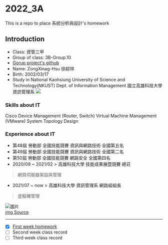 
# 2022_3A
This is a repo to place 系統分析與設計's homework

## Introduction
- Class: 資管三甲
- Group of class: 3B-Group.10
- [Gorup project's github](https://github.com/C109118206/group10)
- Name: ZongXinag-Hsu 徐綜祥
- Birth: 2002/03/17
- Study in National Kaohsiung University of Science and Technology(NKUST) Dept. of Information Management 
國立高雄科技大學 資訊管理系
![](https://mis.nkust.edu.tw/var/file/97/1097/img/959/newhead.png)
### Skills about IT

Cisco Device Management (Router, Switch)
Virtual Machine Management (VMware)
System Topology Design 

### Experience about IT
- 第48屆 勞動部 全國技能競賽 資訊與網路技術 全國第五名
- 第49屆 勞動部 全國技能競賽 資訊與網路技術 全國第二名
- 第50屆 勞動部 全國技能競賽 網路安全 全國第四名
- 2020/09 ~ 2021/02 > 高雄科技大學 技能成果展暨競賽 總召
> 網頁伺服器架設與管理
- 2021/07 ~ now > 高雄科技大學 資訊管理系 網路組組長
> 虛擬機管理

![圖片](https://user-images.githubusercontent.com/50643639/194394598-db3e6488-08f4-4193-a576-7e792c2f433e.png)
<br>[img Source](https://mis.nkust.edu.tw/p/412-1097-4496.php?Lang=zh-tw)

---

- [x] [First week homework](https://github.com/RXiau6/2022_3A/blob/main/hw2.md)
- [ ] Second week class record
- [ ] Third week class record
